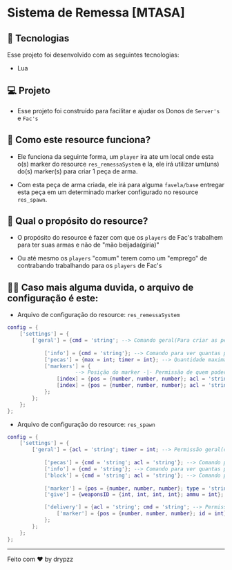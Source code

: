 # Sistema de Remessa [MTASA]


## 🚀 Tecnologias

Esse projeto foi desenvolvido com as seguintes tecnologias:

- Lua


## 💻 Projeto

- Esse projeto foi construído para facilitar e ajudar os Donos de `Server's` e `Fac's`


## 🤔 Como este resource funciona?

- Ele funciona da seguinte forma, um `player` ira ate um local onde esta o(s) marker do resource `res_remessaSystem` e la, ele irá utilizar um(uns) do(s) marker(s) para criar 1 peça de arma.

- Com esta peça de arma criada, ele irá para alguma `favela/base` entregar esta peça em um determinado marker configurado no resource `res_spawn`.


## 📎 Qual o propósito do resource?

- O propósito do resource é fazer com que os `players` de Fac's trabalhem para ter suas armas e não de "mão beijada(giria)"

- Ou até mesmo os `players` "comum" terem como um "emprego" de contrabando trabalhando para os `players` de Fac's


## 🗿🍷 Caso mais alguma duvida, o arquivo de configuração é este:

- Arquivo de configuração do resource: `res_remessaSystem`
```lua
config = {
    ['settings'] = {
        ['geral'] = {cmd = 'string'; --> Comando geral(Para criar as peças);
        
            ['info'] = {cmd = 'string'}; --> Comando para ver quantas peças de arma "você" tem;
            ['pecas'] = {max = int; timer = int}; --> Quantidade maxima de peças que poderão ser criadas -|- Tempo(em minutos) para criar 1 peça;
            ['markers'] = { 
                      --> Posição do marker -|- Permissão de quem podera usar o marker -|- RGB do marker -|- text3D -|- Valor para começar a criar 1 peça -|- Hablitar ou não o blip -|- ID do blip;
                [index] = {pos = {number, number, number}; acl = 'string'; client = {rgb = {int, int, int}; text = 'string'}; value = int; blip = boolean; icon = int};
                [index] = {pos = {number, number, number}; acl = 'string'; client = {rgb = {int, int, int}; text = 'string'}; value = int; blip = boolean; icon = int};
            };
        };
    };
};
```

- Arquivo de configuração do resource: `res_spawn`
```lua
config = {
    ['settings'] = {
        ['geral'] = {acl = 'string'; timer = int; --> Permissão geral(de quem podera pegar as armas) -|- Tempo(Em minutos) para poder pegar as armas novamente
        
            ['pecas'] = {cmd = 'string'; acl = 'string'}; --> Comando para setar as peças -|- Permissão de quem podera setar;
            ['info'] = {cmd = 'string'}; --> Comando para ver quantas peças de arma restam;
            ['block'] = {cmd = 'string'; acl = 'string'}; --> Comando para bloquear as peças -|- Permissão de quem podera bloquear;
            
            ['marker'] = {pos = {number, number, number}; type = 'string'; id = int}; --> Posição do marker das armas -|- Tipo dele -|- ID pickup;
            ['give'] = {weaponsID = {int, int, int, int}; ammu = int}; --> ID da(s) arma(s) que serão setada(s) -|- Quantidade de munição;

            ['delivery'] = {acl = 'string'; cmd = 'string'; --> Permissão de quem podera entregar as peças para a "Permissão Geral" -|- Comando para entregar;
                ['marker'] = {pos = {number, number, number}; id = int}; --> Posição do marker de entregar -|- ID pickup;
            };
        };
    };
};
```


---

Feito com ♥ by drypzz
